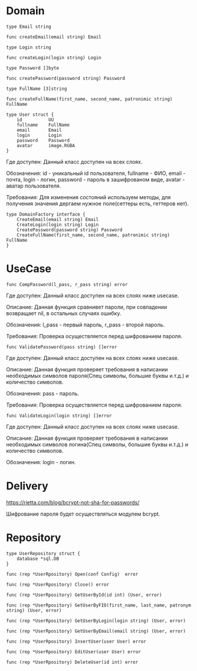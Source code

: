 # Domain

```
type Email string
```
```
func сreateEmail(email string) Email
```
```
type Login string
```
```
func сreateLogin(login string) Login
```

```
type Password []byte
```
```
func createPassword(password string) Password
```
```
type FullName [3]string
```
```
func createFullName(first_name, second_name, patronimic string) FullName
```

```
type User struct {
    id          UU
    fullname    FullName
    email       Email
    login       Login
    password    Password
    avatar      image.RGBA
}
```
Где доступен: Данный класс доступен на всех слоях.

Обозначения: id - уникальный id пользователя, fullname - ФИО, email - почта, login - логин, password - пароль в зашифрованом виде, avatar - аватар пользователя.

Требования: Для изменения состояний используем методы, для получения значения дергаем нужное поле(сеттеры есть, геттеров нет).

```
type DomainFactory interface {
	CreateEmail(email string) Email
	CreateLogin(login string) Login
    CreatePassword(password string) Password
    CreateFullName(first_name, second_name, patronimic string) FullName
}
```







# UseCase

```
func CompPassword(l_pass, r_pass string) error
```

Где доступен: Данный класс доступен на всех слоях ниже usecase.

Описание: Данная функция сравнивет пароли, при совпадении возвращает nil, в остальных случаях ошибку.

Обозначения: l_pass - первый пароль, r_pass - второй пароль.

Требования: Проверка осуществляется перед шифрованием пароля.

```
func ValidatePassword(pass string) []error
```

Где доступен: Данный класс доступен на всех слоях ниже usecase.

Описание: Данная функция проверяет требования в написании необходимых символов пароля(Спец символы, большие буквы и.т.д.) и количество символов.

Обозначения: pass - пароль.

Требования: Проверка осуществляется перед шифрованием пароля.

```
func ValidateLogin(login string) []error
```

Где доступен: Данный класс доступен на всех слоях ниже usecase.

Описание: Данная функция проверяет требования в написании необходимых символов логина(Спец символы, большие буквы и.т.д.) и количество символов.

Обозначения: login - логин.


# Delivery

https://rietta.com/blog/bcrypt-not-sha-for-passwords/

Шифрование пароля будет осуществляться модулем bcrypt.


# Repository


```
type UserRepository struct {
    database *sql.DB
}

```

```
func (rep *UserRpository) Open(conf Config)  error
```

```
func (rep *UserRpository) Close() error
```

```
func (rep *UserRpository) GetUserById(id int) (User, error)
```

```
func (rep *UserRpository) GetUserByFIO(first_name, last_name, patronym string) (User, error)
```

```
func (rep *UserRpository) GetUserByLogin(login string) (User, error)
```

```
func (rep *UserRpository) GetUserByEmail(email string) (User, error)
```

```
func (rep *UserRpository) InsertUser(user User) error
```

```
func (rep *UserRpository) EditUser(user User) error
```

```
func (rep *UserRpository) DeleteUser(id int) error
```